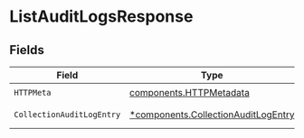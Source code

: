 # ListAuditLogsResponse


## Fields

| Field                                                                                     | Type                                                                                      | Required                                                                                  | Description                                                                               |
| ----------------------------------------------------------------------------------------- | ----------------------------------------------------------------------------------------- | ----------------------------------------------------------------------------------------- | ----------------------------------------------------------------------------------------- |
| `HTTPMeta`                                                                                | [components.HTTPMetadata](../../models/components/httpmetadata.md)                        | :heavy_check_mark:                                                                        | N/A                                                                                       |
| `CollectionAuditLogEntry`                                                                 | [*components.CollectionAuditLogEntry](../../models/components/collectionauditlogentry.md) | :heavy_minus_sign:                                                                        | Successful Response                                                                       |
